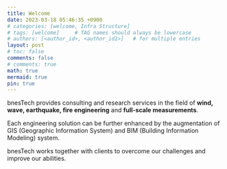 ```yaml
---
title: Welcome
date: 2023-03-18 05:46:35 +0900
# categories: [welcome, Infra Structure]
# tags: [welcome]     # TAG names should always be lowercase
# authors: [<author_id>, <author_id1>]   # for multiple entries
layout: post
# toc: false
comments: false
# comments: true
math: true
mermaid: true
pin: true
---
```



bnesTech provides consulting and research services
in the field of **wind, wave, earthquake, fire engineering** and **full-scale measurements**.
<!-- in the fields of wind engineering, earthquake engineering, vibration control and on-line monitoring. -->

Each engineering solution can be further enhanced
by the augmentation of
GIS (Geographic Information System) and BIM (Building Information Modeling)
system.

bnesTech works together with clients to overcome our challenges and improve our abilities.
